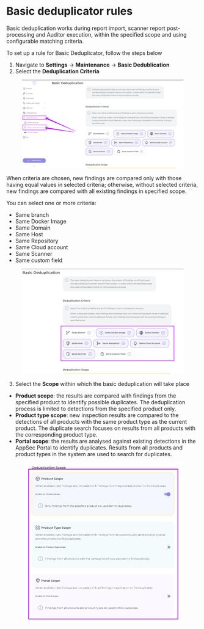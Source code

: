 # Basic deduplicator rules

Basic deduplication works during report import, scanner report post-processing and Auditor execution, within the specified scope and using configurable matching criteria.

To set up a rule for Basic Deduplicator, follow the steps below

1. Navigate to **Settings** -> **Maintenance** -> **Basic Dedublication**
2. Select the **Deduplication Criteria**

<figure><img src="../../../.gitbook/assets/image (3) (1) (1).png" alt=""><figcaption></figcaption></figure>

When criteria are chosen, new findings are compared only with those having equal values in selected criteria; otherwise, without selected criteria, new findings are compared with all existing findings in specified scope.

You can select one or more criteria:

* Same branch
* Same Docker Image
* Same Domain
* Same Host
* Same Repository
* Same Cloud account
* Same Scanner
* Same custom field

<figure><img src="../../../.gitbook/assets/image (4) (1) (1).png" alt=""><figcaption></figcaption></figure>

3. Select the **Scope** within which the basic deduplication will take place

* **Product scope**: the results are compared with findings from the specified product to identify possible duplicates. The deduplication process is limited to detections from the specified product only.
* **Product type scope**: new inspection results are compared to the detections of all products with the same product type as the current product. The duplicate search focuses on results from all products with the corresponding product type.
* **Portal scope**: the results are analysed against existing detections in the AppSec Portal to identify duplicates. Results from all products and product types in the system are used to search for duplicates.

<figure><img src="../../../.gitbook/assets/basic dedubl 3.png" alt=""><figcaption></figcaption></figure>
